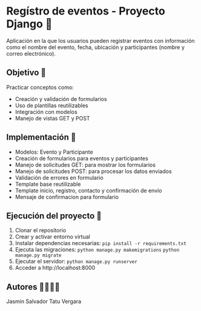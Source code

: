 # Regístro de eventos - Proyecto Django 📆

Aplicación en la que los usuarios pueden registrar eventos con información como el nombre del evento, fecha, ubicación y participantes (nombre y correo electrónico).

## Objetivo 📌

Practicar conceptos como:
- Creación y validación de formularios
- Uso de plantillas reutilizables
- Integración con modelos
- Manejo de vistas GET y POST

## Implementación 🎯

- Modelos: Evento y Participante
- Creación de formularios para eventos y participantes
- Manejo de solicitudes GET: para mostrar los formularios
- Manejo de solicitudes POST: para procesar los datos enviados
- Validación de errores en formulario
- Template base reutilizable
- Template inicio, registro, contacto y confirmación de envío
- Mensaje de confirmacion para formulario

## Ejecución del proyecto 🚀

1. Clonar el repositorio
2. Crear y activar entorno virtual
3. Instalar dependencias necesarias: `pip install -r requirements.txt`
4. Ejecuta las migraciones: 
    `python manage.py makemigrations`
	`python manage.py migrate`
4. Ejecutar el servidor: `python manage.py runserver`
5. Acceder a http://localhost:8000

## Autores 👩‍💻👨‍💻

Jasmin Salvador
Tatu Vergara